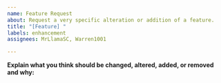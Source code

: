 ```yaml
---
name: Feature Request
about: Request a very specific alteration or addition of a feature.
title: "[Feature] "
labels: enhancement
assignees: MrLlamaSC, Warren1001

---
```


**Explain what you think should be changed, altered, added, or removed and why:**
